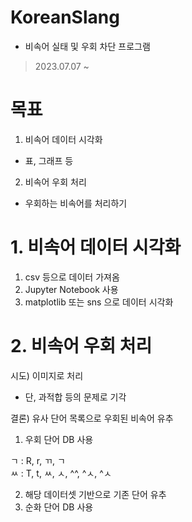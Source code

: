 # KoreanSlang
- 비속어 실태 및 우회 차단 프로그램

> 2023.07.07 ~ 

# 목표
1. 비속어 데이터 시각화
- 표, 그래프 등
2. 비속어 우회 처리
- 우회하는 비속어를 처리하기

# 1. 비속어 데이터 시각화
1. csv 등으로 데이터 가져옴
2. Jupyter Notebook 사용
3. matplotlib 또는 sns 으로 데이터 시각화

# 2. 비속어 우회 처리
시도) 이미지로 처리
- 단, 과적합 등의 문제로 기각

결론) 유사 단어 목록으로 우회된 비속어 유추

1. 우회 단어 DB 사용

ㄱ : R, r, ㄲ, ㄱ  
ㅆ : T, t, ㅆ, ㅅ, ^^, ^ㅅ, ^ㅅ  
  
2. 해당 데이터셋 기반으로 기존 단어 유추
3. 순화 단어 DB 사용